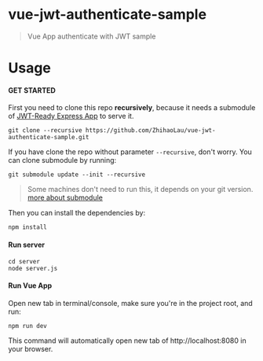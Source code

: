 # vue-jwt-authenticate-sample

> Vue App authenticate with JWT sample

# Usage
#### GET STARTED
First you need to clone this repo **recursively**, because it needs a submodule of [JWT-Ready Express App](https://github.com/ZhihaoLau/nodejs-jwt-authentication-sample) to serve it.

`git clone --recursive https://github.com/ZhihaoLau/vue-jwt-authenticate-sample.git `

If you have clone the repo without parameter `--recursive`, don't worry. You can clone submodule by running:

`git submodule update --init --recursive`

> Some machines don't need to run this, it depends on your git version. [more about submodule](https://github.com/blog/2104-working-with-submodules)

Then you can install the dependencies by:
```
npm install
```
#### Run server
```
cd server
node server.js
```

#### Run Vue App
Open new tab in terminal/console, make sure you're in the project root, and run:
```
npm run dev
```
This command will automatically open new tab of http://localhost:8080 in your browser.

